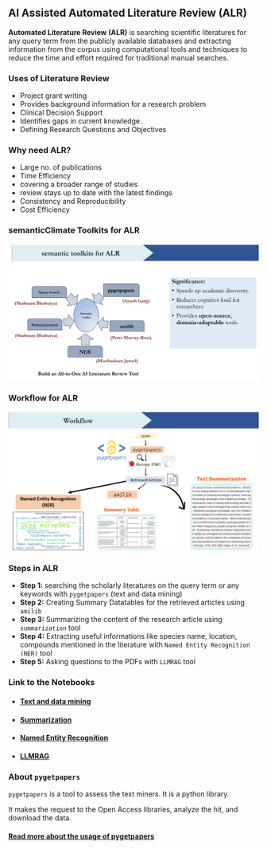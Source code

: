 ## AI Assisted Automated Literature Review (ALR)

**Automated Literature Review (ALR)** is searching scientific literatures for any query term from the publicly available databases and extracting information from the corpus using computational tools and techniques to reduce the time and effort required for traditional manual searches. 

### Uses of Literature Review

- Project grant writing
- Provides background information for a research problem
- Clinical Decision Support
- Identifies gaps in current knowledge.
- Defining Research Questions and Objectives


### Why need ALR?

- Large no. of publications
- Time Efficiency
- covering a broader range of studies
- review stays up to date with the latest findings
- Consistency and Reproducibility
- Cost Efficiency

### semanticClimate Toolkits for ALR 

![ALR tools](img\ALR_pic1.png)


### Workflow for ALR 

![ALR workflow](img\ALR_pic2.png)

### Steps in ALR

- **Step 1:** searching the scholarly literatures on the query term or any keywords with `pygetpapers` (text and data mining)
- **Step 2:** Creating Summary Datatables for the retrieved articles using `amilib`
- **Step 3:** Summarizing the content of the research article using `summarization` tool 
- **Step 4:** Extracting useful informations like species name, location, compounds mentioned in the literature with `Named Entity Recognition (NER)` tool
- **Step 5:** Asking questions to the PDFs with `LLMRAG` tool 


### Link to the Notebooks 

- #### [Text and data mining](https://colab.research.google.com/drive/1RumRjh0EnKcLDmXhtYvxqMKi39BX_sB1?usp=sharing)
- #### [Summarization](https://colab.research.google.com/drive/1el5Zjogk7DXqqeuBzGMqFDBGTvyWg1Pm?usp=sharing)
- #### [Named Entity Recognition](https://colab.research.google.com/drive/1oPgnTC4UrBJF-8W2t508voWEsu8_z4ac?usp=sharing)
- #### [LLMRAG](https://colab.research.google.com/drive/1RteHNh-ZROSSxja7tYRaKVCwT5wWOeVP?usp=sharing)

### About `pygetpapers`

`pygetpapers` is a tool to assess the text miners. It is a python library.

It makes the request to the Open Access libraries, analyze the hit, and download the data.

#### [Read more about the usage of pygetpapers](https://github.com/petermr/pygetpapers)



